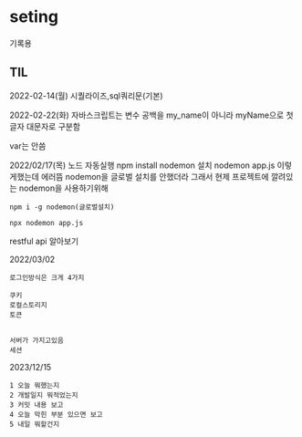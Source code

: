 # seting
기록용

## TIL
2022-02-14(월)
시퀄라이즈,sql쿼리문(기본)

2022-02-22(화)
자바스크립트는 변수 공백을 my_name이 아니라 myName으로 첫글자 대문자로 구분함

var는 안씀

2022/02/17(목)
노드 자동실행
npm install nodemon 설치
nodemon app.js 이렇게했는데 에러뜸
nodemon을 글로벌 설치를 안했더라 그래서 현제 프로젝트에 깔려있는 nodemon을 사용하기위해 
```
npm i -g nodemon(글로벌설치)

npx nodemon app.js
```
restful api 알아보기

2022/03/02

```
로그인방식은 크게 4가지

쿠키
로컬스토리지
토큰


서버가 가지고있음
세션
```
2023/12/15
```
1 오늘 뭐했는지
2 개발일지 뭐적었는지
3 커밋 내용 보고
4 오늘 막힌 부분 있으면 보고
5 내일 뭐할건지
```
